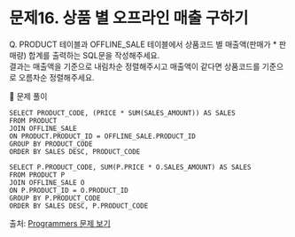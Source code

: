 # 문제16. 상품 별 오프라인 매출 구하기

Q. PRODUCT 테이블과 OFFLINE_SALE 테이블에서 상품코드 별 매출액(판매가 * 판매량) 합계를 출력하는 SQL문을 작성해주세요. <br>
결과는 매출액을 기준으로 내림차순 정렬해주시고 매출액이 같다면 상품코드를 기준으로 오름차순 정렬해주세요.

🔑 문제 풀이
```mysql
SELECT PRODUCT_CODE, (PRICE * SUM(SALES_AMOUNT)) AS SALES
FROM PRODUCT 
JOIN OFFLINE_SALE
ON PRODUCT.PRODUCT_ID = OFFLINE_SALE.PRODUCT_ID
GROUP BY PRODUCT_CODE
ORDER BY SALES DESC, PRODUCT_CODE
```

```mysql
SELECT P.PRODUCT_CODE, SUM(P.PRICE * O.SALES_AMOUNT) AS SALES
FROM PRODUCT P 
JOIN OFFLINE_SALE O
ON P.PRODUCT_ID = O.PRODUCT_ID
GROUP BY P.PRODUCT_CODE
ORDER BY SALES DESC, P.PRODUCT_CODE
```
출처: [Programmers 문제 보기](https://school.programmers.co.kr/learn/courses/30/lessons/131533)
